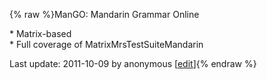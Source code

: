 {% raw %}ManGO: Mandarin Grammar Online  

\* Matrix-based\
\* Full coverage of
MatrixMrsTestSuiteMandarin  


Last update: 2011-10-09 by anonymous [[edit](https://github.com/delph-in/docs/wiki/MandarinGrammarOnline/_edit)]{% endraw %}